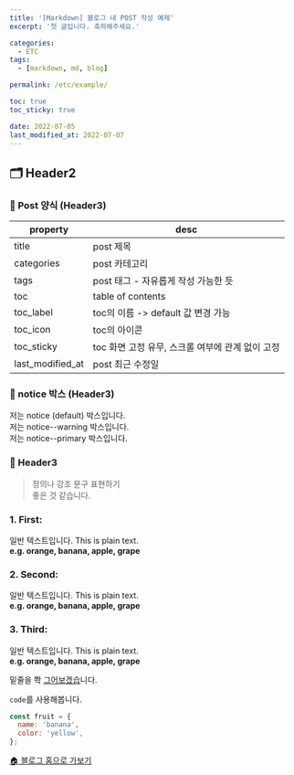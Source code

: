 ```yaml
---
title: '[Markdown] 블로그 내 POST 작성 예제'
excerpt: '첫 글입니다. 축하해주세요.'

categories:
  - ETC
tags:
  - [markdown, md, blog]

permalink: /etc/example/

toc: true
toc_sticky: true

date: 2022-07-05
last_modified_at: 2022-07-07
---
```


## 🗂 Header2

### 📌 Post 양식 (Header3)

| property         | desc                                             |
| ---------------- | ------------------------------------------------ |
| title            | post 제목                                        |
| categories       | post 카테고리                                    |
| tags             | post 태그 - 자유롭게 작성 가능한 듯              |
| toc              | table of contents                                |
| toc_label        | toc의 이름 -> default 값 변경 가능               |
| toc_icon         | toc의 아이콘                                     |
| toc_sticky       | toc 화면 고정 유무, 스크롤 여부에 관계 없이 고정 |
| last_modified_at | post 최근 수정일                                 |

### 📌 notice 박스 (Header3)

<div class="notice">저는 notice (default) 박스입니다.</div>

<div class="notice--warning">저는 notice--warning 박스입니다.</div>

<div class="notice--primary">저는 notice--primary 박스입니다.</div>

### 📌 Header3

> 정의나 강조 문구 표현하기 <br>
> 좋은 것 같습니다.

### 1. First:

일반 텍스트입니다. This is plain text. <br>
**e.g. orange, banana, apple, grape**

### 2. Second:

일반 텍스트입니다. This is plain text. <br>
**e.g. orange, banana, apple, grape**

### 3. Third:

일반 텍스트입니다. This is plain text. <br>
**e.g. orange, banana, apple, grape**

밑줄을 쫙 <u>그어보겠습</u>니다.

`code`를 사용해봅니다.

```js
const fruit = {
  name: 'banana',
  color: 'yellow',
};
```

[🏠 블로그 홈으로 가보기](https://uhjee.github.io)

